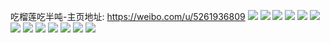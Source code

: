吃榴莲吃半吨-主页地址: https://weibo.com/u/5261936809 
![](https://wx4.sinaimg.cn/mw2000/005K6y8xly1gd2xobugfdj30ku1hf4qp.jpg) 
![](https://wx4.sinaimg.cn/mw2000/005K6y8xly1gd2xode0tvj30ku1qi4qp.jpg) 
![](https://wx4.sinaimg.cn/mw2000/005K6y8xly1gd2xoht25lj31jk2bcx6p.jpg) 
![](https://wx4.sinaimg.cn/mw2000/005K6y8xly1gd1lobdb2ej31w01w0npd.jpg) 
![](https://wx4.sinaimg.cn/mw2000/005K6y8xly1gd1loaau3wj31r81w0npd.jpg) 
![](https://wx4.sinaimg.cn/mw2000/005K6y8xly1gcxyyf7b0qj32c02c07wh.jpg) 
![](https://wx4.sinaimg.cn/mw2000/005K6y8xly1gcxyyhrl8xj33402c07wi.jpg) 
![](https://wx4.sinaimg.cn/mw2000/005K6y8xly1gcvq9zyw8yj33402c01kz.jpg) 
![](https://wx4.sinaimg.cn/mw2000/005K6y8xly1gcvqa2dt13j32c0340x6p.jpg) 
![](https://wx4.sinaimg.cn/mw2000/005K6y8xly1gcuwsifkfej32c02c0ttq.jpg) 
![](https://wx4.sinaimg.cn/mw2000/005K6y8xly1gcuwsk7m84j32c02c0tte.jpg) 
![](https://wx4.sinaimg.cn/mw2000/005K6y8xly1gctjvyjbr5j316o16mqko.jpg) 
![](https://wx4.sinaimg.cn/mw2000/005K6y8xly1gcogx1qvgbj30ku0hi75h.jpg) 
